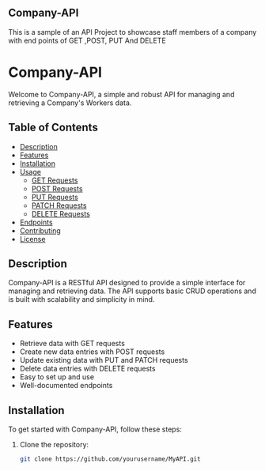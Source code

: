 ## Company-API
This is a sample of an API Project to showcase staff members of a company with end points of GET ,POST, PUT And DELETE

# Company-API

Welcome to Company-API, a simple and robust API for managing and retrieving a Company's Workers data.

## Table of Contents

- [Description](#description)
- [Features](#features)
- [Installation](#installation)
- [Usage](#usage)
  - [GET Requests](#get-requests)
  - [POST Requests](#post-requests)
  - [PUT Requests](#put-requests)
  - [PATCH Requests](#patch-requests)
  - [DELETE Requests](#delete-requests)
- [Endpoints](#endpoints)
- [Contributing](#contributing)
- [License](#license)

## Description

Company-API is a RESTful API designed to provide a simple interface for managing and retrieving data. The API supports basic CRUD operations and is built with scalability and simplicity in mind.

## Features

- Retrieve data with GET requests
- Create new data entries with POST requests
- Update existing data with PUT and PATCH requests
- Delete data entries with DELETE requests
- Easy to set up and use
- Well-documented endpoints

## Installation

To get started with Company-API, follow these steps:

1. Clone the repository:

   ```bash
   git clone https://github.com/yourusername/MyAPI.git

